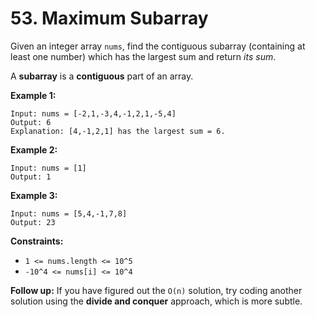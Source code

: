 # 53. Maximum Subarray

Given an integer array `nums`, find the contiguous subarray (containing at least one number) which has the largest sum and return _its sum_.

A **subarray** is a **contiguous** part of an array.

&#x20;

**Example 1:**

```
Input: nums = [-2,1,-3,4,-1,2,1,-5,4]
Output: 6
Explanation: [4,-1,2,1] has the largest sum = 6.
```

**Example 2:**

```
Input: nums = [1]
Output: 1
```

**Example 3:**

```
Input: nums = [5,4,-1,7,8]
Output: 23
```

&#x20;

**Constraints:**

* `1 <= nums.length <= 10^5`
* `-10^4 <= nums[i] <= 10^4`

&#x20;

**Follow up:** If you have figured out the `O(n)` solution, try coding another solution using the **divide and conquer** approach, which is more subtle.

